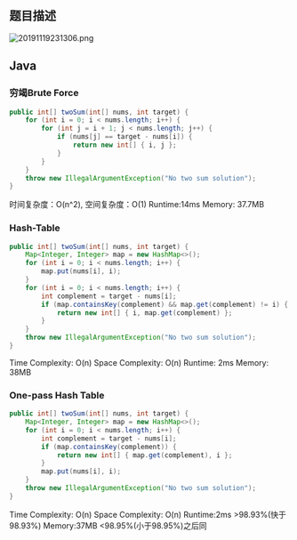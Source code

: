 ## 题目描述
![20191119231306.png](https://i.loli.net/2019/11/19/27cilrP34KJHaWT.png)

## Java
### 穷竭Brute Force
``` java
public int[] twoSum(int[] nums, int target) {
    for (int i = 0; i < nums.length; i++) {
        for (int j = i + 1; j < nums.length; j++) {
            if (nums[j] == target - nums[i]) {
                return new int[] { i, j };
            }
        }
    }
    throw new IllegalArgumentException("No two sum solution");
}
```
时间复杂度：O(n^2),
空间复杂度：O(1)
Runtime:14ms 
Memory: 37.7MB
### Hash-Table
``` java
public int[] twoSum(int[] nums, int target) {
    Map<Integer, Integer> map = new HashMap<>();
    for (int i = 0; i < nums.length; i++) {
        map.put(nums[i], i);
    }
    for (int i = 0; i < nums.length; i++) {
        int complement = target - nums[i];
        if (map.containsKey(complement) && map.get(complement) != i) {
            return new int[] { i, map.get(complement) };
        }
    }
    throw new IllegalArgumentException("No two sum solution");
}
```
Time Complexity: O(n)
Space Complexity: O(n)
Runtime: 2ms
Memory: 38MB
### One-pass Hash Table
``` java
public int[] twoSum(int[] nums, int target) {
    Map<Integer, Integer> map = new HashMap<>();
    for (int i = 0; i < nums.length; i++) {
        int complement = target - nums[i];
        if (map.containsKey(complement)) {
            return new int[] { map.get(complement), i };
        }
        map.put(nums[i], i);
    }
    throw new IllegalArgumentException("No two sum solution");
}
```
Time Complexity: O(n)
Space Complexity: O(n)
Runtime:2ms >98.93%(快于98.93%)
Memory:37MB <98.95%(小于98.95%)之后同